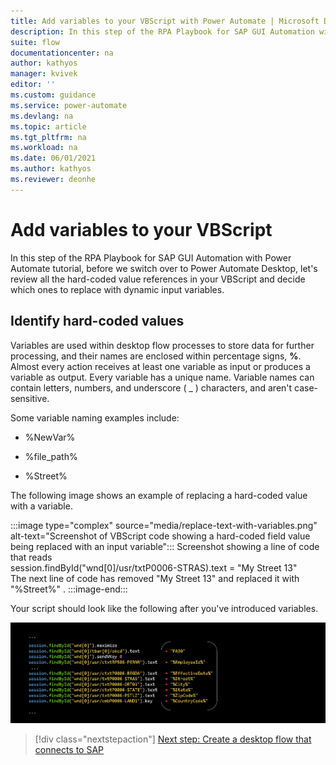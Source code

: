 ```yaml
---
title: Add variables to your VBScript with Power Automate | Microsoft Docs
description: In this step of the RPA Playbook for SAP GUI Automation with Power Automate tutorial, before we switch over to Power Automate Desktop, let's review all the hard-coded value references and decide which ones to replace with dynamic input variables.
suite: flow
documentationcenter: na
author: kathyos
manager: kvivek
editor: ''
ms.custom: guidance
ms.service: power-automate
ms.devlang: na
ms.topic: article
ms.tgt_pltfrm: na
ms.workload: na
ms.date: 06/01/2021
ms.author: kathyos
ms.reviewer: deonhe
---
```


# Add variables to your VBScript

In this step of the RPA Playbook for SAP GUI Automation with Power Automate tutorial, before we switch over to Power Automate Desktop, let's review all the hard-coded value references in your VBScript and decide which ones to replace with dynamic input variables.

## Identify hard-coded values

Variables are used within desktop flow processes to store data for further processing, and their names are enclosed within percentage signs, **%**. Almost every action receives at least one variable as input or produces a variable as output. Every variable has a unique name. Variable names can contain letters, numbers, and underscore ( _ ) characters, and aren't case-sensitive.

Some variable naming examples include:

-   %NewVar%

-   %file\_path%

-   %Street%

The following image shows an example of replacing a hard-coded value with a variable.

:::image type="complex" source="media/replace-text-with-variables.png" alt-text="Screenshot of VBScript code showing a hard-coded field value being replaced with an input variable":::
   Screenshot showing a line of code that reads<br> session.findById("wnd[0]/usr/txtP0006-STRAS).text = "My Street 13"<br>The next line of code has removed "My Street 13" and replaced it with "%Street%" .
:::image-end:::


<!--![Screenshot of VBScript code showing replacing the hard coded field value with the input variable  Street   session findById  quot wnd 0  usr txtP0006 STRAS quot   text    quot  Street  quot.](media/replace-text-with-variables.png)-->

Your script should look like the following after you've introduced variables.

![Screenshot of code where user input has been replaced with a series of variables.](media/after-replacing-text-with-variables.png)
<!--![A screenshot of the VBScript code with all the variables replaces with the input variables  PA30   EmployeeId    EffectiveDate    Street    City    State    ZipCode  and  CountryCode   session findById  quot wnd 0  quot   maximize session findById  quot wnd 0  tbar 0  okcd quot   text    quot PA30 quot  session findById  quot wnd 0  quot   sendVKey 0 session findById  quot wnd 0  usr ctxtRP50G PERNR quot   text    quot  EmployeeId  quot  session findById  quot wnd 0  usr tabsMENU_TABSTRIP tabpTAB01 ssubSUBSCR_MENU SAPMP50A 0400 subSUBSCR_TIME SAPMP50A 0330 ctxtRP50G BEGDA quot   text    quot  EffectiveDate  quot  session findById  quot wnd 0  usr tabsMENU_TABSTRIP tabpTAB01 ssubSUBSCR_MENU SAPMP50A 0400 subSUBSCR_ITKEYS SAPMP50A 0350 ctxtRP50G CHOIC quot   text    quot 0006 quot  session findById  quot wnd 0  usr tabsMENU_TABSTRIP tabpTAB01 ssubSUBSCR_MENU SAPMP50A 0400 subSUBSCR_ITKEYS SAPMP50A 0350 ctxtRP50G SUBTY quot   text    quot 2 quot  session findById  quot wnd 0  usr tabsMENU_TABSTRIP tabpTAB01 ssubSUBSCR_MENU SAPMP50A 0400 subSUBSCR_ITKEYS SAPMP50A 0350 ctxtRP50G SUBTY quot   setFocus session findById  quot wnd 0  usr tabsMENU_TABSTRIP tabpTAB01 ssubSUBSCR_MENU SAPMP50A 0400 subSUBSCR_ITKEYS SAPMP50A 0350 ctxtRP50G SUBTY quot   caretPosition   1 session findById  quot wnd 0  tbar 1  btn 5  quot   press session findById  quot wnd 0  usr txtP0006 STRAS quot   text    quot  Street  quot  session findById  quot wnd 0  usr txtP0006 ORT01 quot   text    quot  City  quot  session findById  quot wnd 0  usr ctxtP0006 STATE quot   text    quot  State  quot  session findById  quot wnd 0  usr txtP0006 PSTLZ quot   text    quot  ZipCode  quot  session findById  quot wnd 0  usr cmbP0006 LAND1 quot   key    quot  Country  quot  session findById  quot wnd 0  usr ctxtP0006 STATE quot   setFocus session findById  quot wnd 0  usr ctxtP0006 STATE quot   caretPosition   2 session findById  quot wnd 0  tbar 0  btn 11  quot   press session findById  quot wnd 0  tbar 0  btn 3  quot   press](media/after-replacing-text-with-variables.png)-->

> [!div class="nextstepaction"]
> [Next step: Create a desktop flow that connects to SAP](creating-sap-desktop-flow-vbscript.md)
